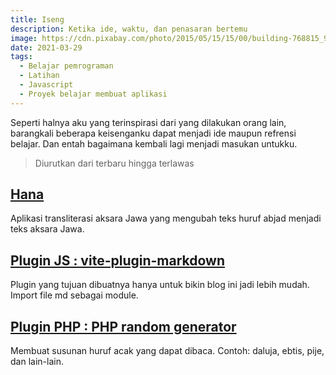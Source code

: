 ```yaml
---
title: Iseng
description: Ketika ide, waktu, dan penasaran bertemu
image: https://cdn.pixabay.com/photo/2015/05/15/15/00/building-768815_960_720.jpg
date: 2021-03-29
tags:
  - Belajar pemrograman
  - Latihan
  - Javascript
  - Proyek belajar membuat aplikasi
---
```


Seperti halnya aku yang terinspirasi dari yang dilakukan orang lain, barangkali beberapa keisenganku dapat menjadi ide maupun refrensi belajar. Dan entah bagaimana kembali lagi menjadi masukan untukku.

> Diurutkan dari terbaru hingga terlawas

## [Hana](https://hana.rip/)

Aplikasi transliterasi aksara Jawa yang mengubah teks huruf abjad menjadi teks aksara Jawa.

## [Plugin JS : vite-plugin-markdown](https://www.npmjs.com/package/@dansvel/vite-plugin-markdown)

Plugin yang tujuan dibuatnya hanya untuk bikin blog ini jadi lebih mudah. Import file md sebagai module.

## [Plugin PHP : PHP random generator](https://github.com/dansvel/random-generator)

Membuat susunan huruf acak yang dapat dibaca. Contoh: daluja, ebtis, pije, dan lain-lain.
